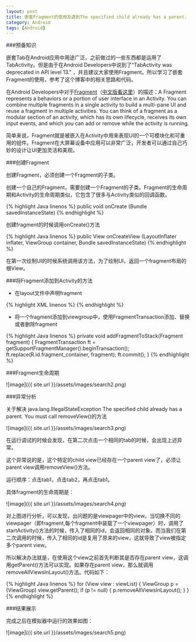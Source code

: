 ```yaml
---
layout: post
title: 嵌套Fragment的使用及遇到The specified child already has a parent. You must call removeView()问题的解决
category: Android
tags: [Android]
---
```

###预备知识

嵌套Tab在Android应用中用途广泛，之前做过的一些东西都是运用了TabActivity。但是由于在Android Developers中说到了“TabActivity was deprecated in API level 13." ，并且建议大家使用Fragment。所以学习了嵌套Fragment的使用，参考了这个博客中的相关思路和代码。

在Android Developers中对于[Fragment](http://http//developer.android.com/guide/components/fragments.html)（[中文版看这里](http://http//www.eoeandroid.com/thread-71642-1-1.html)）的描述：A Fragment represents a behaviors or a portion of user interface in an Activity. You can combine multiple fragments in a single activity to build a multi-pane UI and reuse a fragment in multiple activities. You can think of a fragment as a modular section of an activity, which has its own lifecycle, receives its own input events, and which you can add or remove while the activity is running. 

简单来说，Fragment就是被嵌入在Activity中用来表现UI的一个可模块化和可重用的组件。Fragment在大屏幕设备中应用可以非常广泛，开发者可以通过自己巧妙的设计让UI更加灵活和美观。

###创建Fragment

创建Fragment，必须创建一个Fragment的子类。

创建一个自己的Fragment，需要创建一个Fragment的子类。Fragment的生命周期和Activity的生命周期类似，它包含了很多与Activity类似的回调函数。


{% highlight Java linenos %}
public void onCreate (Bundle savedInstanceState)
{% endhighlight %}

创建fragment的时候调用onCreate()方法

{% highlight Java linenos %}
public View onCreateView (LayoutInflater inflater, ViewGroup container, Bundle savedInstanceState) 
{% endhighlight %}

在第一次绘制UI的时候系统调用该方法，为了绘制UI，返回一个fragment布局的根View。

###将Fragment添加到Activity的方法

* 在layout文件中声明fragment

{% highlight XML linenos %}
  <FrameLayout
        android:id="@+id/fragment_container"
        android:layout_width="fill_parent"
        android:layout_height="0dip"
        android:layout_weight="1.0"
        android:background="#fffab3" >
    </FrameLayout>
{% endhighlight %}

* 将一个fragment添加到viewgroup中，使用FragmentTransaction添加、替换或者删除fragment

{% highlight Java linenos %}
private void addFragmentToStack(Fragment fragment) {
		FragmentTransaction ft = getSupportFragmentManager().beginTransaction();
		ft.replace(R.id.fragment_container, fragment);
		ft.commit();
	}
{% endhighlight %}

###Fragment生命周期

![image]({{ site.url }}/assets/images/search2.png)

###异常分析

关于解决 java.lang.IllegalStateException The specified child already has a parent. You must call removeView()的方法

![image]({{ site.url }}/assets/images/search3.png)

在运行调试的时候会发现，在第二次点击一个相同的tab的时候，会出现上述异常。

这个异常说的是，这个特定的child view已经存在一个parent view了，必须让parent view调用removeView()方法。

运行顺序：点击tab1，点击tab2，再点击tab1。

具体fragment的生命周期是：

![image]({{ site.url }}/assets/images/search4.png)

对上图进行分析，可以发现，出问题的是viewpager中的view。当切换不同的viewpager（即fragment,每个fragment中装载了一个viewpager）时，调用了startActivity()方法的时候，传入了相同的id，会返回相同的对象。而当我们在第二次调用的时候，传入了相同的id是复用了原来的view，这就导致了view被指定多个parent view。

所以解决办法就是，在使用这个view之前首先判断其是否存在parent view，这调用getParent()方法可以实现。如果存在parent view，那么就调用removeAllViewsInLayout()方法。代码如下：

{% highlight Java linenos %}
for (View view : viewList) {
	ViewGroup p = (ViewGroup) view.getParent();
	if (p != null) {
		p.removeAllViewsInLayout();
	}
}
{% endhighlight %}

###结果展示

完成之后在模拟器中运行的效果如图：

![image]({{ site.url }}/assets/images/search5.png)

